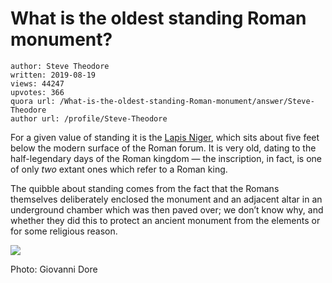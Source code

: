 # What is the oldest standing Roman monument?

	author: Steve Theodore
	written: 2019-08-19
	views: 44247
	upvotes: 366
	quora url: /What-is-the-oldest-standing-Roman-monument/answer/Steve-Theodore
	author url: /profile/Steve-Theodore


For a given value of standing it is the [Lapis Niger](https://en.m.wikipedia.org/wiki/Lapis_Niger), which sits about five feet below the modern surface of the Roman forum. It is very old, dating to the half-legendary days of the Roman kingdom — the inscription, in fact, is one of only _two_  extant ones which refer to a Roman king.

The quibble about standing comes from the fact that the Romans themselves deliberately enclosed the monument and an adjacent altar in an underground chamber which was then paved over; we don’t know why, and whether they did this to protect an ancient monument from the elements or for some religious reason.

![](https://qph.fs.quoracdn.net/main-qimg-48a7baf4663ffaca039179ac32dd89a4)

Photo: Giovanni Dore

